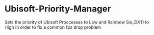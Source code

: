 # Ubisoft-Priority-Manager
Sets the priority of Ubisoft Proccesses to Low and Rainbow Six_DX11 to High in order to fix a common fps drop problem
